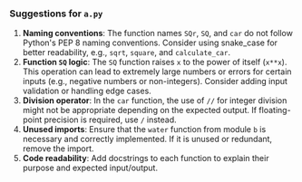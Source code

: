 ### Suggestions for `a.py`

1. **Naming conventions**: The function names `SQr`, `SQ`, and `car` do not follow Python's PEP 8 naming conventions. Consider using snake_case for better readability, e.g., `sqrt`, `square`, and `calculate_car`.  
2. **Function `SQ` logic**: The `SQ` function raises `x` to the power of itself (`x**x`). This operation can lead to extremely large numbers or errors for certain inputs (e.g., negative numbers or non-integers). Consider adding input validation or handling edge cases.  
3. **Division operator**: In the `car` function, the use of `//` for integer division might not be appropriate depending on the expected output. If floating-point precision is required, use `/` instead.  
4. **Unused imports**: Ensure that the `water` function from module `b` is necessary and correctly implemented. If it is unused or redundant, remove the import.  
5. **Code readability**: Add docstrings to each function to explain their purpose and expected input/output.

